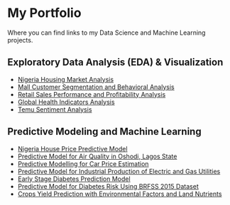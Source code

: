 # My Portfolio
Where you can find links to my Data Science and Machine Learning projects.


## Exploratory Data Analysis (EDA) & Visualization
- [Nigeria Housing Market Analysis](https://github.com/abdulmumeen-abdullahi/Nigeria-Housing-Market-Analysis) <br/>
- [Mall Customer Segmentation and Behavioral Analysis](https://github.com/abdulmumeen-abdullahi/Mall-Customer-Segmentation-and-Behavioral-Analysis) <br/>
- [Retail Sales Performance and Profitability Analysis](https://github.com/abdulmumeen-abdullahi/Retail-Sales-Performance-and-Profitability-Analysis) <br/>
- [Global Health Indicators Analysis](https://github.com/abdulmumeen-abdullahi/Global-Health-Indicators-Analysis) <br/>
- [Temu Sentiment Analysis](https://github.com/abdulmumeen-abdullahi/Temu-Tweet-Sentiment-Analysis) <br/>




## Predictive Modeling and Machine Learning
- [Nigeria House Price Predictive Model](https://github.com/abdulmumeen-abdullahi/Nigeria-House-Price-Predictive-Model) <br/>
- [Predictive Model for Air Quality in Oshodi, Lagos State](https://github.com/abdulmumeen-abdullahi/Predictive-Model-for-Air-Quality-in-Oshodi-Lagos-State) <br/>
- [Predictive Modelling for Car Price Estimation](https://github.com/abdulmumeen-abdullahi/Predictive-Modelling-for-Car-Price-Estimation) <br/>
- [Predictive Model for Industrial Production of Electric and Gas Utilities](https://github.com/abdulmumeen-abdullahi/Industrial-Production-Predictive-Model) <br/>
- [Early Stage Diabetes Prediction Model](https://github.com/abdulmumeen-abdullahi/Early-Stage-Diabetes-Prediction-Model) <br/>
- [Predictive Model for Diabetes Risk Using BRFSS 2015 Dataset](https://github.com/abdulmumeen-abdullahi/Predictive-Model-for-Diabetes-Risk-Using-BRFSS-2015-Dataset) <br/>
- [Crops Yield Prediction with Environmental Factors and Land Nutrients](https://github.com/abdulmumeen-abdullahi/Crops-Yield-Prediction-with-Environmental-Factors-and-Land-Nutrients) <br/>

